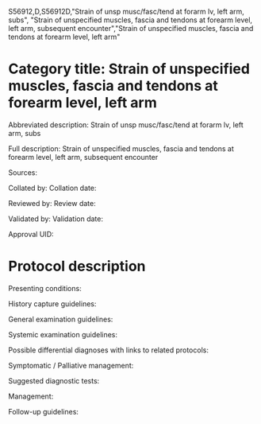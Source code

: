 S56912,D,S56912D,"Strain of unsp musc/fasc/tend at forarm lv, left arm, subs", "Strain of unspecified muscles, fascia and tendons at forearm level, left arm, subsequent encounter","Strain of unspecified muscles, fascia and tendons at forearm level, left arm"
# Category title: Strain of unspecified muscles, fascia and tendons at forearm level, left arm

Abbreviated description: Strain of unsp musc/fasc/tend at forarm lv, left arm, subs

Full description: Strain of unspecified muscles, fascia and tendons at forearm level, left arm, subsequent encounter

Sources:

Collated by:
Collation date:

Reviewed by:
Review date:

Validated by:
Validation date:

Approval UID:

# Protocol description

Presenting conditions:

History capture guidelines:

General examination guidelines:

Systemic examination guidelines:

Possible differential diagnoses with links to related protocols:

Symptomatic / Palliative management:

Suggested diagnostic tests:

Management:

Follow-up guidelines:
